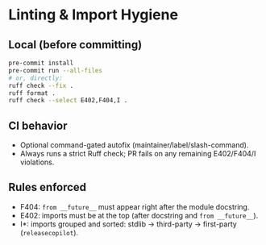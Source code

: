 # Linting & Import Hygiene

## Local (before committing)
```bash
pre-commit install
pre-commit run --all-files
# or, directly:
ruff check --fix .
ruff format .
ruff check --select E402,F404,I .
```

## CI behavior

- Optional command-gated autofix (maintainer/label/slash-command).
- Always runs a strict Ruff check; PR fails on any remaining E402/F404/I violations.

## Rules enforced

- F404: `from __future__` must appear right after the module docstring.
- E402: imports must be at the top (after docstring and `from __future__`).
- I*: imports grouped and sorted: stdlib → third-party → first-party (`releasecopilot`).
